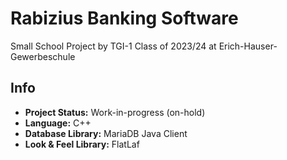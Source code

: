 # Rabizius Banking Software

Small School Project by TGI-1 Class of 2023/24 at Erich-Hauser-Gewerbeschule

## Info
- **Project Status:** Work-in-progress (on-hold)
- **Language:** C++
- **Database Library:** MariaDB Java Client
- **Look & Feel Library:** FlatLaf